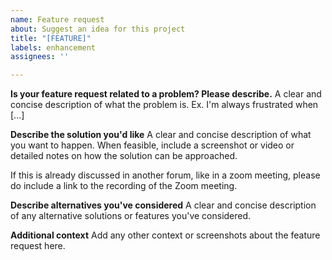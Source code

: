 ```yaml
---
name: Feature request
about: Suggest an idea for this project
title: "[FEATURE]"
labels: enhancement
assignees: ''

---
```


**Is your feature request related to a problem? Please describe.**
A clear and concise description of what the problem is. Ex. I'm always frustrated when [...]

**Describe the solution you'd like**
A clear and concise description of what you want to happen. When feasible, include a screenshot or video or detailed notes on how the solution can be approached.

If this is already discussed in another forum, like in a zoom meeting, please do include a link to the recording of the Zoom meeting.

**Describe alternatives you've considered**
A clear and concise description of any alternative solutions or features you've considered.

**Additional context**
Add any other context or screenshots about the feature request here.
